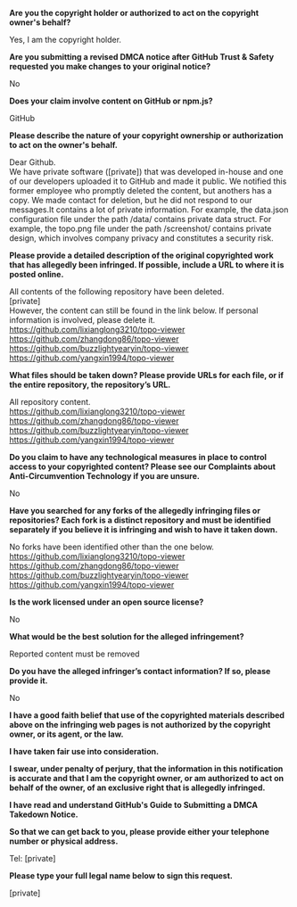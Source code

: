 **Are you the copyright holder or authorized to act on the copyright owner's behalf?**

Yes, I am the copyright holder.

**Are you submitting a revised DMCA notice after GitHub Trust & Safety requested you make changes to your original notice?**

No

**Does your claim involve content on GitHub or npm.js?**

GitHub

**Please describe the nature of your copyright ownership or authorization to act on the owner's behalf.**

Dear Github.  
We have private software ([private]) that was developed in-house and one of our developers uploaded it to GitHub and made it public. We notified this former employee who promptly deleted the content, but anothers has a copy. We made contact for deletion, but he did not respond to our messages.It contains a lot of private information. For example, the data.json configuration file under the path /data/ contains private data struct. For example, the topo.png file under the path /screenshot/ contains private design, which involves company privacy and constitutes a security risk.

**Please provide a detailed description of the original copyrighted work that has allegedly been infringed. If possible, include a URL to where it is posted online.**

All contents of the following repository have been deleted.  
[private]  
However, the content can still be found in the link below. If personal information is involved, please delete it.  
https://github.com/lixianglong3210/topo-viewer  
https://github.com/zhangdong86/topo-viewer  
https://github.com/buzzlightyearyin/topo-viewer  
https://github.com/yangxin1994/topo-viewer

**What files should be taken down? Please provide URLs for each file, or if the entire repository, the repository’s URL.**

All repository content.  
https://github.com/lixianglong3210/topo-viewer  
https://github.com/zhangdong86/topo-viewer  
https://github.com/buzzlightyearyin/topo-viewer  
https://github.com/yangxin1994/topo-viewer

**Do you claim to have any technological measures in place to control access to your copyrighted content? Please see our Complaints about Anti-Circumvention Technology if you are unsure.**

No

**Have you searched for any forks of the allegedly infringing files or repositories? Each fork is a distinct repository and must be identified separately if you believe it is infringing and wish to have it taken down.**

No forks have been identified other than the one below.  
https://github.com/lixianglong3210/topo-viewer  
https://github.com/zhangdong86/topo-viewer  
https://github.com/buzzlightyearyin/topo-viewer  
https://github.com/yangxin1994/topo-viewer

**Is the work licensed under an open source license?**

No

**What would be the best solution for the alleged infringement?**

Reported content must be removed

**Do you have the alleged infringer’s contact information? If so, please provide it.**

No

**I have a good faith belief that use of the copyrighted materials described above on the infringing web pages is not authorized by the copyright owner, or its agent, or the law.**

**I have taken fair use into consideration.**

**I swear, under penalty of perjury, that the information in this notification is accurate and that I am the copyright owner, or am authorized to act on behalf of the owner, of an exclusive right that is allegedly infringed.**

**I have read and understand GitHub's Guide to Submitting a DMCA Takedown Notice.**

**So that we can get back to you, please provide either your telephone number or physical address.**

Tel: [private]

**Please type your full legal name below to sign this request.**

[private]
